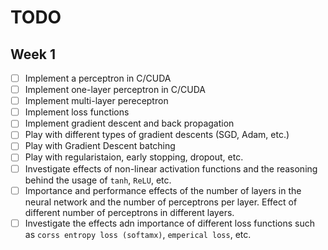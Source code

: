 # TODO

## Week 1
- [ ] Implement a perceptron in C/CUDA
- [ ] Implement one-layer perceptron in C/CUDA
- [ ] Implement multi-layer pereceptron
- [ ] Implement loss functions
- [ ] Implement gradient descent and back propagation
- [ ] Play with different types of gradient descents (SGD, Adam, etc.)
- [ ] Play with Gradient Descent batching
- [ ] Play with regularistaion, early stopping, dropout, etc.
- [ ] Investigate effects of non-linear activation functions and the reasoning behind the usage of `tanh`, `ReLU`, etc.
- [ ] Importance and performance effects of the number of layers in the neural network and the number of perceptrons per layer. Effect of different number of perceptrons in different layers.
- [ ] Investigate the effects adn importance of different loss functions such as `corss entropy loss (softamx)`, `emperical loss`, etc.